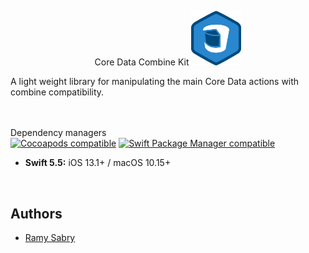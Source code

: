 <p align="center">
Core Data Combine Kit

<img src="Screenshots/logo.png" width="80"> 

A light weight library for manipulating the main Core Data actions with combine compatibility.


<br /><br />Dependency managers<br />
<a href="https://cocoapods.org/pods/CoreStore"><img alt="Cocoapods compatible" src="https://img.shields.io/cocoapods/v/CoreStore.svg?style=flat&label=Cocoapods" /></a>
<a href="https://swift.org/source-compatibility/#current-list-of-projects"><img alt="Swift Package Manager compatible" src="https://img.shields.io/badge/Swift_Package_Manager-compatible-orange.svg?style=flat" /></a>

* **Swift 5.5:** iOS 13.1+ / macOS 10.15+



<br />



    
## Authors

- [Ramy Sabry](https://www.linkedin.com/in/ramy-aiman-sabry-153770117/)

  

